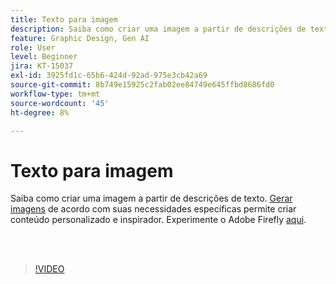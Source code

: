 ```yaml
---
title: Texto para imagem
description: Saiba como criar uma imagem a partir de descrições de texto
feature: Graphic Design, Gen AI
role: User
level: Beginner
jira: KT-15037
exl-id: 3925fd1c-65b6-424d-92ad-975e3cb42a69
source-git-commit: 8b749e15925c2fab02ee84749e645ffbd8686fd0
workflow-type: tm+mt
source-wordcount: '45'
ht-degree: 8%

---
```


# Texto para imagem

Saiba como criar uma imagem a partir de descrições de texto. [Gerar imagens](https://www.adobe.com/products/firefly/features/text-to-image.html) de acordo com suas necessidades específicas permite criar conteúdo personalizado e inspirador. Experimente o Adobe Firefly [aqui](https://firefly.adobe.com/).

<br> 

>[!VIDEO](https://video.tv.adobe.com/v/3427608?quality=12&learn=on&hidetitle=true)

